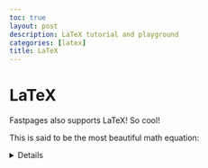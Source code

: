```yaml
---
toc: true
layout: post
description: LaTeX tutorial and playground
categories: [latex]
title: LaTeX
---
```

# LaTeX

Fastpages also supports LaTeX! So cool!

This is said to be the most beautiful math equation:

<details>
    hi
</details>